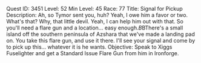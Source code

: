 Quest ID: 3451
Level: 52
Min Level: 45
Race: 77
Title: Signal for Pickup
Description: Ah, so Tymor sent you, huh? Yeah, I owe him a favor or two. What's that? Why, that little devil. Yeah, I can help him out with that. So you'll need a flare gun and a location... easy enough.$B$BThere's a small island off the southern peninsula of Azshara that we've made a landing pad on. You take this flare gun, and use it there. I'll see your signal and come by to pick up this... whatever it is he wants.
Objective: Speak to Xiggs Fuselighter and get a Standard Issue Flare Gun from him in Ironforge.
